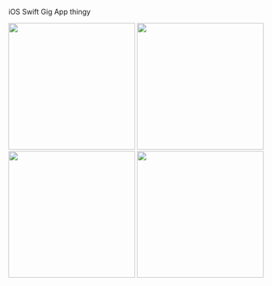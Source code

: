 iOS Swift Gig App thingy

<img src="https://s3.eu-west-2.amazonaws.com/neil-oliver-github/Avenue_App/profile_page.png" width="250">
<img src="https://s3.eu-west-2.amazonaws.com/neil-oliver-github/Avenue_App/gig_page.png" width="250">
<img src="https://s3.eu-west-2.amazonaws.com/neil-oliver-github/Avenue_App/past_events.png" width="250">
<img src="https://s3.eu-west-2.amazonaws.com/neil-oliver-github/Avenue_App/find_gig.png" width="250">

